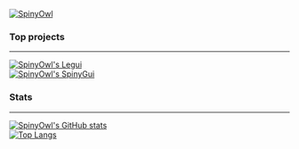 [![SpinyOwl](https://user-images.githubusercontent.com/6692636/124932965-c9cb4e00-e003-11eb-8988-5875ae0c81b6.png)](https://github.com/SpinyOwl)

### Top projects
----

[![SpinyOwl's Legui](https://github-readme-stats.vercel.app/api/pin/?username=SpinyOwl&repo=legui&show_owner=true&title_color=FFF&text_color=CCC&icon_color=FFF&border_color=D4AF37&border_radius=4&bg_color=30,222,222,222,333,383838,333,222)](https://github.com/SpinyOwl/legui)  
[![SpinyOwl's SpinyGui](https://github-readme-stats.vercel.app/api/pin/?username=SpinyOwl&repo=SpinyGui&show_owner=true&title_color=FFF&text_color=CCC&icon_color=FFF&border_color=D4AF37&border_radius=4&bg_color=30,222,222,222,333,383838,333,222)](https://github.com/SpinyOwl/SpinyGui)

<!--
<p>
  <a href="https://github.com/SpinyOwl/legui">
    <img align="left" width="455" height="auto" alt="SpinyOwl's Legui" src="https://github-readme-stats.vercel.app/api/pin/?username=SpinyOwl&repo=legui&show_icons=true&title_color=FFF&text_color=CCC&icon_color=FFF&border_color=D4AF37&border_radius=4&bg_color=30,222,222,222,333,383838,333,222"/>
  </a>
  <a href="https://github.com/SpinyOwl/SpinyGui">
    <img align="right" width="455" height="auto" alt="SpinyOwl's SpinyGui" src="https://github-readme-stats.vercel.app/api/pin/?username=SpinyOwl&repo=SpinyGui&show_icons=true&title_color=FFF&text_color=CCC&icon_color=FFF&border_color=D4AF37&border_radius=4&bg_color=30,222,222,222,333,383838,333,222"/>
  </a>
</p>
-->

### Stats
----
[![SpinyOwl's GitHub stats](https://github-readme-stats.vercel.app/api?username=SpinyOwl&count_private=true&include_all_commits=true&show_icons=true&title_color=FFF&text_color=CCC&icon_color=FFF&border_color=D4AF37&border_radius=4&bg_color=30,222,222,222,333,383838,333,222&line_height=31)](https://github.com/SpinyOwl)  
[![Top Langs](https://github-readme-stats.vercel.app/api/top-langs/?username=SpinyOwl&title_color=FFF&text_color=CCC&border_color=D4AF37&border_radius=4&bg_color=30,222,222,222,333,383838,333,222&card_width=495)](https://github.com/SpinyOwl)
<!--
<p>
  <a href="https://github.com/SpinyOwl">
    <img align="left" width="auto" height="213" alt="SpinyOwl's GitHub stats" src="https://github-readme-stats.vercel.app/api?username=SpinyOwl&count_private=true&include_all_commits=true&show_icons=true&title_color=FFF&text_color=CCC&icon_color=FFF&border_color=D4AF37&border_radius=4&bg_color=30,222,222,222,333,383838,333,222&line_height=31"/>
  </a>
  <a href="https://github.com/SpinyOwl">
    <img align="right" width="auto" height="213" alt="Top Langs" src="https://github-readme-stats.vercel.app/api/top-langs/?username=SpinyOwl&title_color=FFF&text_color=CCC&border_color=D4AF37&border_radius=4&bg_color=30,222,222,222,333,383838,333,222&card_width=445"/>
  </a>
</p>
-->




<!--
**SpinyOwl/SpinyOwl** is a ✨ _special_ ✨ repository because its `README.md` (this file) appears on your GitHub profile.

Here are some ideas to get you started:

- 🔭 I’m currently working on ...
- 🌱 I’m currently learning ...
- 👯 I’m looking to collaborate on ...
- 🤔 I’m looking for help with ...
- 💬 Ask me about ...
- 📫 How to reach me: ...
- 😄 Pronouns: ...
- ⚡ Fun fact: ...
-->
